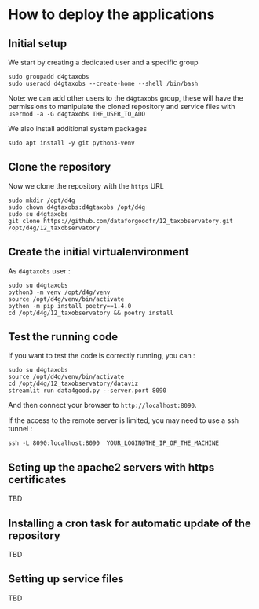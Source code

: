 # How to deploy the applications

## Initial setup

We start by creating a dedicated user and a specific group

```
sudo groupadd d4gtaxobs
sudo useradd d4gtaxobs --create-home --shell /bin/bash
```

Note: we can add other users to the `d4gtaxobs` group, these will have the
permissions to manipulate the cloned repository and service files with `usermod -a -G d4gtaxobs THE_USER_TO_ADD`

We also install additional system packages 

```
sudo apt install -y git python3-venv
```

## Clone the repository

Now we clone the repository with the `https` URL 

```
sudo mkdir /opt/d4g
sudo chown d4gtaxobs:d4gtaxobs /opt/d4g
sudo su d4gtaxobs
git clone https://github.com/dataforgoodfr/12_taxobservatory.git /opt/d4g/12_taxobservatory
```

## Create the initial virtualenvironment

As `d4gtaxobs` user :

```
sudo su d4gtaxobs
python3 -m venv /opt/d4g/venv
source /opt/d4g/venv/bin/activate
python -m pip install poetry==1.4.0
cd /opt/d4g/12_taxobservatory && poetry install
```

## Test the running code

If you want to test the code is correctly running, you can :

```
sudo su d4gtaxobs
source /opt/d4g/venv/bin/activate
cd /opt/d4g/12_taxobservatory/dataviz
streamlit run data4good.py --server.port 8090
```

And then connect your browser to `http://localhost:8090`.

If the access to the remote server is limited, you may need to use a ssh tunnel :

```
ssh -L 8090:localhost:8090  YOUR_LOGIN@THE_IP_OF_THE_MACHINE
```

## Seting up the apache2 servers with https certificates

TBD

## Installing a cron task for automatic update of the repository

TBD

## Setting up service files 

TBD


